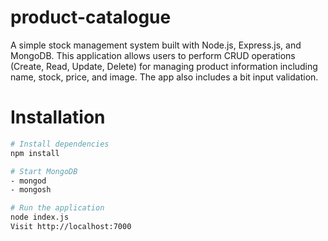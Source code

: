 # product-catalogue
 
A simple stock management system built with Node.js, Express.js, and MongoDB. This application allows users to perform CRUD operations (Create, Read, Update, Delete) for managing product information including name, stock, price, and image. The app also includes a bit input validation.

# Installation
```bash
# Install dependencies
npm install

# Start MongoDB
- mongod
- mongosh

# Run the application
node index.js
Visit http://localhost:7000 
```
